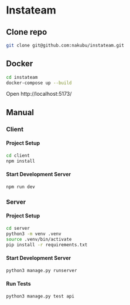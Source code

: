 # Instateam

## Clone repo

```bash
git clone git@github.com:nakubu/instateam.git
```

## Docker

```bash
cd instateam
docker-compose up --build
```

Open http://localhost:5173/

## Manual

### Client

#### Project Setup

```bash
cd client
npm install
```

#### Start Development Server

```bash
npm run dev
```

### Server

#### Project Setup

```bash
cd server
python3 -m venv .venv
source .venv/bin/activate
pip install -r requirements.txt
```

#### Start Development Server

```bash
python3 manage.py runserver
```

#### Run Tests

```bash
python3 manage.py test api
```
